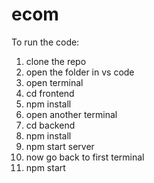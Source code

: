 # ecom

To run the code:

1. clone the repo
2. open the folder in vs code
3. open terminal
4. cd frontend
5. npm install
6. open another terminal
7. cd backend
9. npm install
10. npm start server
11. now go back to first terminal
12. npm start
